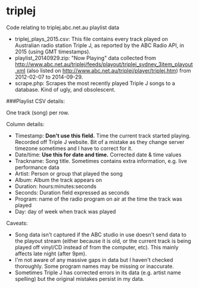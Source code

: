 triplej
=======

Code relating to triplej.abc.net.au playlist data

* triplej_plays_2015.csv: This file contains every track played on Australian radio station Triple J, as reported by the ABC Radio API, in 2015 (using GMT timestamps).
* playlist_20140929.zip: "Now Playing" data collected from http://www.abc.net.au/triplej/feeds/playout/triplej_sydney_3item_playout.xml (also listed on http://www.abc.net.au/triplej/player/triplej.htm) from 2012-02-07 to 2014-09-29.
* scrape.php: Scrapes the most recently played Triple J songs to a database. Kind of ugly, and obsolescent.

###Playlist CSV details:

One track (song) per row.

Column details:

* Timestamp: **Don't use this field.** Time the current track started playing. Recorded off Triple J website. Bit of a mistake as they change server timezone sometimes and I have to correct for it.
* Date/time: **Use this for date and time.** Corrected date & time values
* Trackname: Song title. Sometimes contains extra information, e.g. live performance data
* Artist: Person or group that played the song
* Album: Album the track appears on
* Duration: hours:minutes:seconds
* Seconds: Duration field expressed as seconds
* Program: name of the radio program on air at the time the track was played
* Day: day of week when track was played

Caveats:

* Song data isn't captured if the ABC studio in use doesn't send data to the playout stream (either because it is old, or the current track is being played off vinyl/CD instead of from the computer, etc). This mainly affects late night (after 9pm).
* I'm not aware of any massive gaps in data but I haven't checked thoroughly. Some program names may be missing or inaccurate.
* Sometimes Triple J has corrected errors in its data (e.g. artist name spelling) but the original mistakes persist in my data.
